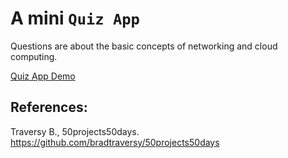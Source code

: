 # A mini `Quiz App`

Questions are about the basic concepts of networking and cloud computing.

[Quiz App Demo](https://computer-networks.w3spaces.com/quiz.html?bypass-cache=1636151621)



## References:

Traversy B., 50projects50days. https://github.com/bradtraversy/50projects50days
